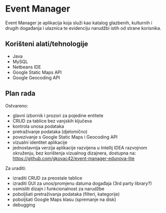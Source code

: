 # Event Manager

Event Manager je aplikacija koja služi kao katalog glazbenih, kulturnih i drugih događanja i ulaznica te evidenciju narudžbi istih od strane korisnika.

## Korišteni alati/tehnologije

* Java
* MySQL
* Netbeans IDE
* Google Static Maps API
* Google Geocoding API

## Plan rada

Ostvareno:

* glavni izbornik i prozori za pojedine entitete
* CRUD za tablice bez vanjskih ključeva
* kontrola unosa podataka
* pretraživanje podataka (djelomično)
* povezivanje s Google Static Maps i Geocoding API
* vizualni identitet aplikacije
* jednostavnija verzija aplikacije razvijena u Intellij IDEA razvojnom okruženju, bez korištenja vizualnog dizajnera, dostupna na: https://github.com/gkovac42/event-manager-edunova-lite

Za uraditi:

* izraditi CRUD za preostale tablice
* izraditi GUI za unos/promjenu datuma događaja (3rd party library?)
* osmisliti dizajn i funkcionalnost za narudžbe
* poboljšati pretraživanja podataka (filteri, kategorije)
* poboljšati Google Maps klasu (spremanje na disk)
* debugging
